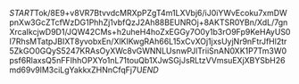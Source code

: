 $START$Tok/8E9+v8VR7BtvvdcMRXpPZgT4m1LXVbj6/iJ0iYWvEcoku7xmDWpnXw3GcZTcfWzDG1PhhZj1vbfQzJ2Ah88BEUNROj+8AKTSR0YBn/XdL/7gnXrcaIkcjwD9D1/JQW42CMs+h2uheH4hoZxEGGy7O0y1b3rO9Fp9KeHAyUS0I7RhsMTatpJBIXT8yvobxEn/XlKIKwgRAh66L15xCvXOj1jxsUyjNr9nFtrJfHl2tr5ZkGO0GQyS5247KRAsOyXWc8vGWNNLUsnwPJlTriiSnAN0XK1P7Tm3W0psf6RlaxsQ5nFFIhhOPXYo1nL71touQb1XJwSGjJsRLtzVVmsuEXjXBYSbH26md69v9lM3ciLgYakkxZHNnCfqFj7U$END$
